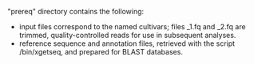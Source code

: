 "prereq" directory contains the following:
* input files correspond to the named cultivars; files <LABEL>_1.fq and <LABEL>_2.fq are trimmed, quality-controlled reads for use in subsequent analyses. 
* reference sequence and annotation files, retrieved with the script /bin/xgetseq, and prepared for BLAST databases.
